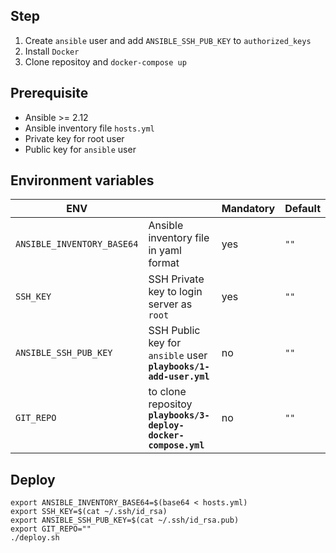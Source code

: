 
## Step
1. Create `ansible` user and add `ANSIBLE_SSH_PUB_KEY` to `authorized_keys`
2. Install `Docker` 
3. Clone repositoy and `docker-compose up`

## Prerequisite
* Ansible >= 2.12
* Ansible inventory file `hosts.yml`
* Private key for root user
* Public key for `ansible` user


## Environment variables
| ENV |  | Mandatory | Default
|--|--|--|--|
| `ANSIBLE_INVENTORY_BASE64` | Ansible inventory file in yaml format | yes | `""` |
| `SSH_KEY` | SSH Private key to login server as `root` | yes | `""` |
| `ANSIBLE_SSH_PUB_KEY` | SSH Public key for `ansible` user **`playbooks/1-add-user.yml`** | no | `""` |
| `GIT_REPO` | to clone repositoy **`playbooks/3-deploy-docker-compose.yml`** | no | `""` |


## Deploy
```shell
export ANSIBLE_INVENTORY_BASE64=$(base64 < hosts.yml)
export SSH_KEY=$(cat ~/.ssh/id_rsa)
export ANSIBLE_SSH_PUB_KEY=$(cat ~/.ssh/id_rsa.pub)
export GIT_REPO=""
./deploy.sh
```
